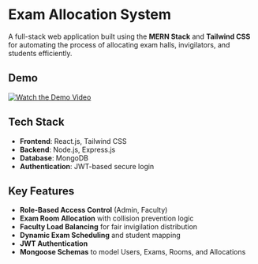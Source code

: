 # Exam Allocation System

A full-stack web application built using the **MERN Stack** and **Tailwind CSS** for automating the process of allocating exam halls, invigilators, and students efficiently.

## Demo

[![Watch the Demo Video](https://img.youtube.com/vi/3LtOTduAXm4/0.jpg)](https://youtu.be/3LtOTduAXm4)

## Tech Stack

- **Frontend**: React.js, Tailwind CSS
- **Backend**: Node.js, Express.js
- **Database**: MongoDB
- **Authentication**: JWT-based secure login

## Key Features

- **Role-Based Access Control** (Admin, Faculty)
- **Exam Room Allocation** with collision prevention logic
- **Faculty Load Balancing** for fair invigilation distribution
- **Dynamic Exam Scheduling** and student mapping
- **JWT Authentication**
- **Mongoose Schemas** to model Users, Exams, Rooms, and Allocations

